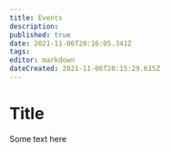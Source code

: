 ```yaml
---
title: Events
description: 
published: true
date: 2021-11-06T20:16:05.341Z
tags: 
editor: markdown
dateCreated: 2021-11-06T20:15:29.615Z
---
```


# Title

Some text here